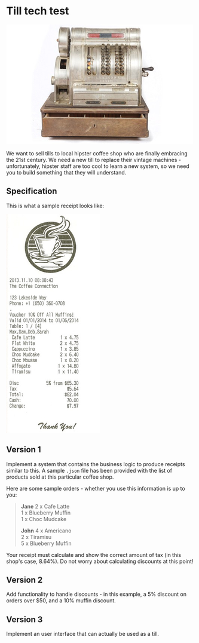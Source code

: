 Till tech test
==============

![a till](/images/till.jpg)

We want to sell tills to local hipster coffee shop who are finally embracing the 21st century. We need a new till to replace their vintage machines - unfortunately, hipster staff are too cool to learn a new system, so we need you to build something that they will understand.

Specification
-------------

This is what a sample receipt looks like:

![a receipt](/images/receipt.jpg)


Version 1
---------

Implement a system that contains the business logic to produce receipts similar to this. A sample `.json` file has been provided with the list of products sold at this particular coffee shop.

Here are some sample orders - whether you use this information is up to you:

> **Jane**
> 2 x Cafe Latte  
> 1 x Blueberry Muffin  
> 1 x Choc Mudcake  
>
> **John**
> 4 x Americano  
> 2 x Tiramisu  
> 5 x Blueberry Muffin  

Your receipt must calculate and show the correct amount of tax (in this shop's case, 8.64%). Do not worry about calculating discounts at this point!

Version 2
---------

Add functionality to handle discounts - in this example, a 5% discount on orders over $50, and a 10% muffin discount.

Version 3
---------

Implement an user interface that can actually be used as a till.

